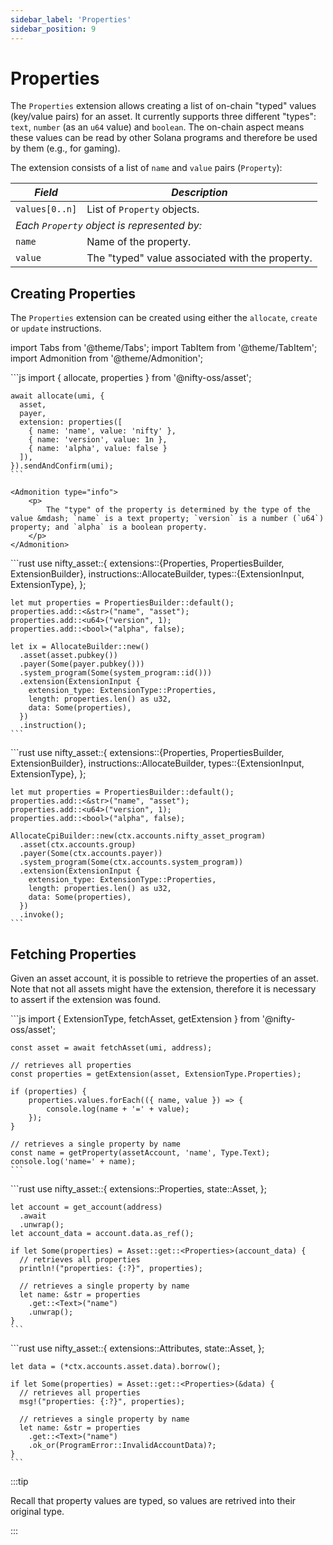 ```yaml
---
sidebar_label: 'Properties'
sidebar_position: 9
---
```


# Properties

The `Properties` extension allows creating a list of on-chain "typed" values (key/value pairs) for an asset. It currently supports three different "types": `text`, `number` (as an `u64` value) and `boolean`. The on-chain aspect means these values can be read by other Solana programs and therefore be used by them (e.g., for gaming).

The extension consists of a list of `name` and `value` pairs (`Property`):

<!-- Begin table -->
<table class="account-layout-table">
    <thead>
        <tr>
            <th><i>Field</i></th>
            <th><i>Description</i></th>
        </tr>
    </thead>
    <tbody>
        <tr>
            <td><code>values[0..n]</code></td>
            <td>List of <code>Property</code> objects.</td>
        </tr>
        <tr>
            <td colspan="2"><i>Each <code>Property</code> object is represented by:</i></td>
        </tr>
        <tr>
            <td><code>name</code></td>
            <td>Name of the property.</td>
        </tr>
        <tr>
            <td><code>value</code></td>
            <td>The "typed" value associated with the property.</td>
        </tr>
    </tbody>
</table>
<!-- End table -->

## Creating Properties

The `Properties` extension can be created using either the `allocate`, `create` or `update` instructions.

import Tabs from '@theme/Tabs';
import TabItem from '@theme/TabItem';
import Admonition from '@theme/Admonition';

<Tabs>
  <TabItem value="javascript" label="JavaScript" default>
    ```js
    import { allocate, properties } from '@nifty-oss/asset';

    await allocate(umi, {
      asset,
      payer,
      extension: properties([
        { name: 'name', value: 'nifty' },
        { name: 'version', value: 1n },
        { name: 'alpha', value: false }
      ]),
    }).sendAndConfirm(umi);
    ```

    <Admonition type="info">
        <p>
            The "type" of the property is determined by the type of the value &mdash; `name` is a text property; `version` is a number (`u64`) property; and `alpha` is a boolean property.
        </p>
    </Admonition>
  </TabItem>
  <TabItem value="rust" label="Rust">
    ```rust
    use nifty_asset::{
      extensions::{Properties, PropertiesBuilder, ExtensionBuilder},
      instructions::AllocateBuilder,
      types::{ExtensionInput, ExtensionType},
    };

    let mut properties = PropertiesBuilder::default();
    properties.add::<&str>("name", "asset");
    properties.add::<u64>("version", 1);
    properties.add::<bool>("alpha", false);

    let ix = AllocateBuilder::new()
      .asset(asset.pubkey())
      .payer(Some(payer.pubkey()))
      .system_program(Some(system_program::id()))
      .extension(ExtensionInput {
        extension_type: ExtensionType::Properties,
        length: properties.len() as u32,
        data: Some(properties),
      })
      .instruction();
    ```
  </TabItem>
  <TabItem value="rust on-chain" label="Rust (on-chain)">
    ```rust
    use nifty_asset::{
      extensions::{Properties, PropertiesBuilder, ExtensionBuilder},
      instructions::AllocateBuilder,
      types::{ExtensionInput, ExtensionType},
    };

    let mut properties = PropertiesBuilder::default();
    properties.add::<&str>("name", "asset");
    properties.add::<u64>("version", 1);
    properties.add::<bool>("alpha", false);

    AllocateCpiBuilder::new(ctx.accounts.nifty_asset_program)
      .asset(ctx.accounts.group)
      .payer(Some(ctx.accounts.payer))
      .system_program(Some(ctx.accounts.system_program))
      .extension(ExtensionInput {
        extension_type: ExtensionType::Properties,
        length: properties.len() as u32,
        data: Some(properties),
      })
      .invoke();
    ```
  </TabItem>
</Tabs>

## Fetching Properties

Given an asset account, it is possible to retrieve the properties of an asset. Note that not all assets might have the extension, therefore it is necessary to assert if the extension was found.

<Tabs>
  <TabItem value="javascript" label="JavaScript" default>
    ```js
    import {
      ExtensionType,
      fetchAsset,
      getExtension
    } from '@nifty-oss/asset';

    const asset = await fetchAsset(umi, address);

    // retrieves all properties
    const properties = getExtension(asset, ExtensionType.Properties);

    if (properties) {
        properties.values.forEach(({ name, value }) => {
            console.log(name + '=' + value);
        });
    }

    // retrieves a single property by name
    const name = getProperty(assetAccount, 'name', Type.Text);
    console.log('name=' + name);
    ```
  </TabItem>
  <TabItem value="rust" label="Rust">
    ```rust
    use nifty_asset::{
      extensions::Properties,
      state::Asset,
    };

    let account = get_account(address)
      .await
      .unwrap();
    let account_data = account.data.as_ref();

    if let Some(properties) = Asset::get::<Properties>(account_data) {
      // retrieves all properties
      println!("properties: {:?}", properties);

      // retrieves a single property by name
      let name: &str = properties
        .get::<Text>("name")
        .unwrap();
    }
    ```
  </TabItem>
  <TabItem value="rust on-chain" label="Rust (on-chain)">
    ```rust
    use nifty_asset::{
      extensions::Attributes,
      state::Asset,
    };

    let data = (*ctx.accounts.asset.data).borrow();

    if let Some(properties) = Asset::get::<Properties>(&data) {
      // retrieves all properties
      msg!("properties: {:?}", properties);

      // retrieves a single property by name
      let name: &str = properties
        .get::<Text>("name")
        .ok_or(ProgramError::InvalidAccountData)?;
    }
    ```
  </TabItem>
</Tabs>

:::tip

Recall that property values are typed, so values are retrived into their original type.

:::